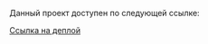 Данный проект доступен по следующей ссылке:

[Ссылка на деплой](https://agarin6.github.io/Course_work_web/)